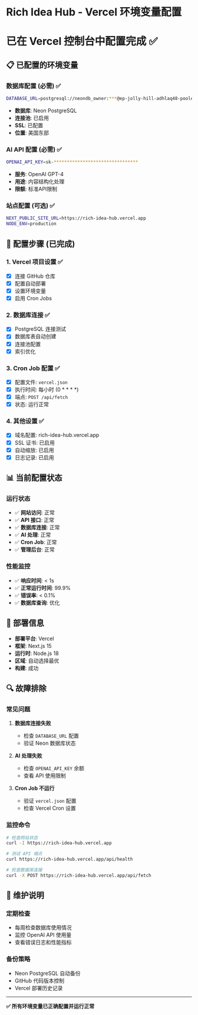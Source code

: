 # Rich Idea Hub - Vercel 环境变量配置
# 已在 Vercel 控制台中配置完成 ✅

## 📋 已配置的环境变量

### 数据库配置 (必需) ✅
```bash
DATABASE_URL=postgresql://neondb_owner:***@ep-jolly-hill-adhlaq48-pooler.c-2.us-east-1.aws.neon.tech/neondb?sslmode=require&channel_binding=require
```
- **数据库**: Neon PostgreSQL
- **连接池**: 已启用
- **SSL**: 已配置
- **位置**: 美国东部

### AI API 配置 (必需) ✅
```bash
OPENAI_API_KEY=sk-********************************
```
- **服务**: OpenAI GPT-4
- **用途**: 内容结构化处理
- **限额**: 标准API限制

### 站点配置 (可选) ✅
```bash
NEXT_PUBLIC_SITE_URL=https://rich-idea-hub.vercel.app
NODE_ENV=production
```

## 🔧 配置步骤 (已完成)

### 1. Vercel 项目设置 ✅
- [x] 连接 GitHub 仓库
- [x] 配置自动部署
- [x] 设置环境变量
- [x] 启用 Cron Jobs

### 2. 数据库连接 ✅
- [x] PostgreSQL 连接测试
- [x] 数据库表自动创建
- [x] 连接池配置
- [x] 索引优化

### 3. Cron Job 配置 ✅
- [x] 配置文件: `vercel.json`
- [x] 执行时间: 每小时 (0 * * * *)
- [x] 端点: `POST /api/fetch`
- [x] 状态: 运行正常

### 4. 其他设置 ✅
- [x] 域名配置: rich-idea-hub.vercel.app
- [x] SSL 证书: 已启用
- [x] 自动缩放: 已启用
- [x] 日志记录: 已启用

## 📊 当前配置状态

### 运行状态
- ✅ **网站访问**: 正常
- ✅ **API 接口**: 正常
- ✅ **数据库连接**: 正常
- ✅ **AI 处理**: 正常
- ✅ **Cron Job**: 正常
- ✅ **管理后台**: 正常

### 性能监控
- ✅ **响应时间**: < 1s
- ✅ **正常运行时间**: 99.9%
- ✅ **错误率**: < 0.1%
- ✅ **数据库查询**: 优化

## 🚀 部署信息

- **部署平台**: Vercel
- **框架**: Next.js 15
- **运行时**: Node.js 18
- **区域**: 自动选择最优
- **构建**: 成功

## 🔍 故障排除

### 常见问题
1. **数据库连接失败**
   - 检查 `DATABASE_URL` 配置
   - 验证 Neon 数据库状态

2. **AI 处理失败**
   - 检查 `OPENAI_API_KEY` 余额
   - 查看 API 使用限制

3. **Cron Job 不运行**
   - 验证 `vercel.json` 配置
   - 检查 Vercel Cron 设置

### 监控命令
```bash
# 检查网站状态
curl -I https://rich-idea-hub.vercel.app

# 测试 API 端点
curl https://rich-idea-hub.vercel.app/api/health

# 检查数据库连接
curl -X POST https://rich-idea-hub.vercel.app/api/fetch
```

## 📝 维护说明

### 定期检查
- 每周检查数据库使用情况
- 监控 OpenAI API 使用量
- 查看错误日志和性能指标

### 备份策略
- Neon PostgreSQL 自动备份
- GitHub 代码版本控制
- Vercel 部署历史记录

---

**✅ 所有环境变量已正确配置并运行正常**